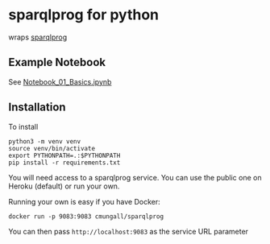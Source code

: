# sparqlprog for python

wraps [sparqlprog](https://github.com/cmungall/sparqlprog)

## Example Notebook

See [Notebook_01_Basics.ipynb](Notebook_01_Basics.ipynb)

## Installation

To install

    python3 -m venv venv
    source venv/bin/activate
    export PYTHONPATH=.:$PYTHONPATH
    pip install -r requirements.txt 

You will need access to a sparqlprog service. You can use the public
one on Heroku (default) or run your own.

Running your own is easy if you have Docker:

    docker run -p 9083:9083 cmungall/sparqlprog

You can then pass `http://localhost:9083` as the service URL parameter


